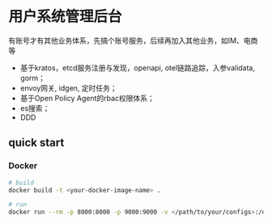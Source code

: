 # 用户系统管理后台
有账号才有其他业务体系，先搞个账号服务，后续再加入其他业务，如IM、电商等

* 基于kratos，etcd服务注册与发现，openapi, otel链路追踪，入参validata, gorm；
* envoy网关, idgen, 定时任务；
* 基于Open Policy Agent的rbac权限体系；
* es搜索；
* DDD

## quick start

### Docker
```bash
# build
docker build -t <your-docker-image-name> .

# run
docker run --rm -p 8000:8000 -p 9000:9000 -v </path/to/your/configs>:/data/conf <your-docker-image-name>
```

